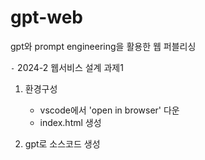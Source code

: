# gpt-web

gpt와 prompt engineering을 활용한 웹 퍼블리싱

`-` 2024-2 웹서비스 설계 과제1

1. 환경구성
   - vscode에서 'open in browser' 다운
   - index.html 생성
  
2. gpt로 소스코드 생성
